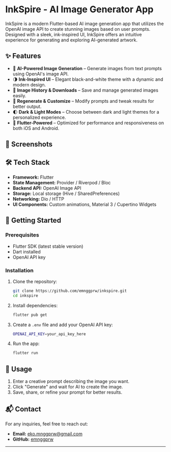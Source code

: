 # InkSpire - AI Image Generator App

InkSpire is a modern Flutter-based AI image generation app that utilizes the OpenAI image API to create stunning images based on user prompts. Designed with a sleek, ink-inspired UI, InkSpire offers an intuitive experience for generating and exploring AI-generated artwork.

## ✨ Features

- 🎨 **AI-Powered Image Generation** – Generate images from text prompts using OpenAI's image API.
- 🌗 **Ink-Inspired UI** – Elegant black-and-white theme with a dynamic and modern design.
- 📂 **Image History & Downloads** – Save and manage generated images easily.
- 🔄 **Regenerate & Customize** – Modify prompts and tweak results for better output.
- 🌓 **Dark & Light Modes** – Choose between dark and light themes for a personalized experience.
- 🚀 **Flutter-Powered** – Optimized for performance and responsiveness on both iOS and Android.

## 📸 Screenshots


## 🛠️ Tech Stack

- **Framework:** Flutter
- **State Management:** Provider / Riverpod / Bloc
- **Backend API:** OpenAI Image API
- **Storage:** Local storage (Hive / SharedPreferences)
- **Networking:** Dio / HTTP
- **UI Components:** Custom animations, Material 3 / Cupertino Widgets

## 🚀 Getting Started

### Prerequisites
- Flutter SDK (latest stable version)
- Dart installed
- OpenAI API key

### Installation

1. Clone the repository:
   ```sh
   git clone https://github.com/emnggprw/inkspire.git
   cd inkspire
   ```
2. Install dependencies:
   ```sh
   flutter pub get
   ```
3. Create a `.env` file and add your OpenAI API key:
   ```sh
   OPENAI_API_KEY=your_api_key_here
   ```
4. Run the app:
   ```sh
   flutter run
   ```

## 📌 Usage
1. Enter a creative prompt describing the image you want.
2. Click "Generate" and wait for AI to create the image.
3. Save, share, or refine your prompt for better results.


## 📬 Contact
For any inquiries, feel free to reach out:
- **Email:** eko.mnggprw@gmail.com
- **GitHub:** [emnggprw](https://github.com/emnggprw)

---
